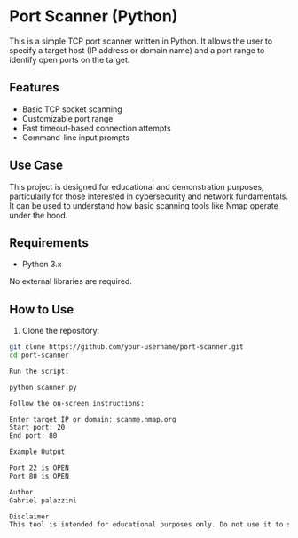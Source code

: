 # Port Scanner (Python)

This is a simple TCP port scanner written in Python. It allows the user to specify a target host (IP address or domain name) and a port range to identify open ports on the target.

## Features

- Basic TCP socket scanning
- Customizable port range
- Fast timeout-based connection attempts
- Command-line input prompts

## Use Case

This project is designed for educational and demonstration purposes, particularly for those interested in cybersecurity and network fundamentals. It can be used to understand how basic scanning tools like Nmap operate under the hood.

## Requirements

- Python 3.x

No external libraries are required.

## How to Use

1. Clone the repository:

```bash
git clone https://github.com/your-username/port-scanner.git
cd port-scanner

Run the script:

python scanner.py

Follow the on-screen instructions:

Enter target IP or domain: scanme.nmap.org
Start port: 20
End port: 80

Example Output

Port 22 is OPEN
Port 80 is OPEN

Author
Gabriel palazzini

Disclaimer
This tool is intended for educational purposes only. Do not use it to scan networks or hosts without explicit permission.
